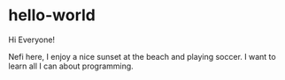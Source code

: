 # hello-world

Hi Everyone!

Nefi here, I enjoy a nice sunset at the beach and playing soccer.
I want to learn all I can about programming. 
